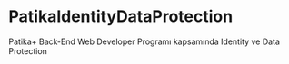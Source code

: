# PatikaIdentityDataProtection
Patika+ Back-End Web Developer Programı kapsamında Identity ve Data Protection
